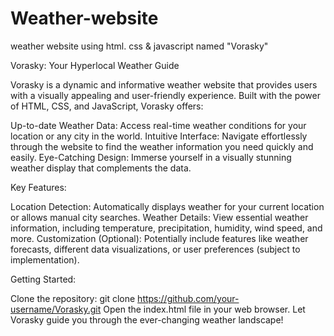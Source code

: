 # Weather-website
 weather website using html. css & javascript named "Vorasky"

Vorasky: Your Hyperlocal Weather Guide

Vorasky is a dynamic and informative weather website that provides users with a visually appealing and user-friendly experience. Built with the power of HTML, CSS, and JavaScript, Vorasky offers:

Up-to-date Weather Data: Access real-time weather conditions for your location or any city in the world.
Intuitive Interface: Navigate effortlessly through the website to find the weather information you need quickly and easily.
Eye-Catching Design: Immerse yourself in a visually stunning weather display that complements the data.

Key Features:

Location Detection: Automatically displays weather for your current location or allows manual city searches.
Weather Details: View essential weather information, including temperature, precipitation, humidity, wind speed, and more.
Customization (Optional): Potentially include features like weather forecasts, different data visualizations, or user preferences (subject to implementation).

Getting Started:

Clone the repository: git clone https://github.com/your-username/Vorasky.git
Open the index.html file in your web browser.
Let Vorasky guide you through the ever-changing weather landscape!
